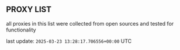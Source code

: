 ## PROXY LIST

all proxies in this list were collected from open sources and tested for functionality

last update: `2025-03-23 13:28:17.706556+00:00` UTC